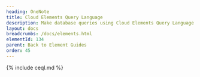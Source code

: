 ```yaml
---
heading: OneNote
title: Cloud Elements Query Language
description: Make database queries using Cloud Elements Query Language.
layout: docs
breadcrumbs: /docs/elements.html
elementId: 134
parent: Back to Element Guides
order: 45
---
```


{% include ceql.md %}
